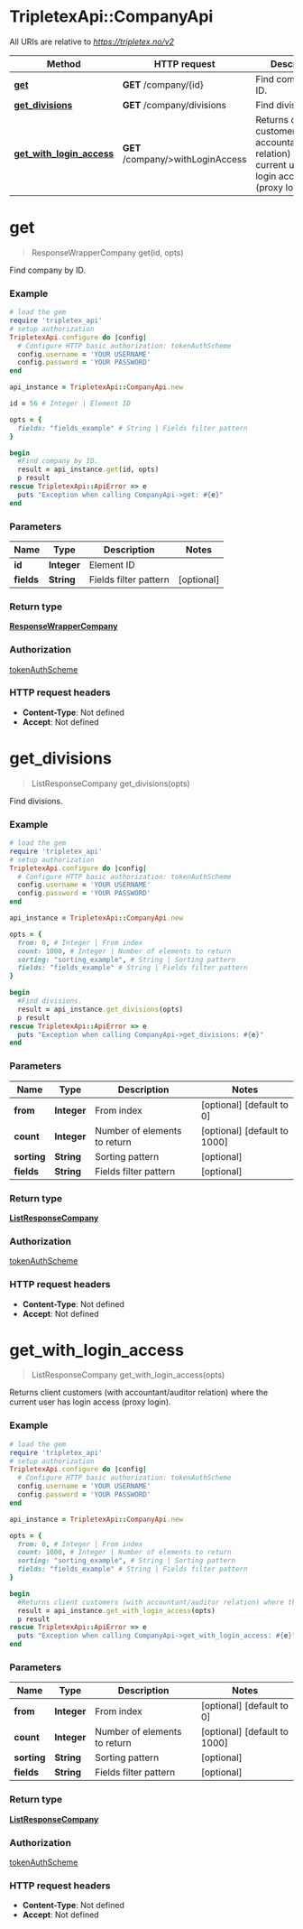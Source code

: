 # TripletexApi::CompanyApi

All URIs are relative to *https://tripletex.no/v2*

Method | HTTP request | Description
------------- | ------------- | -------------
[**get**](CompanyApi.md#get) | **GET** /company/{id} | Find company by ID.
[**get_divisions**](CompanyApi.md#get_divisions) | **GET** /company/divisions | Find divisions.
[**get_with_login_access**](CompanyApi.md#get_with_login_access) | **GET** /company/&gt;withLoginAccess | Returns client customers (with accountant/auditor relation) where the current user has login access (proxy login).


# **get**
> ResponseWrapperCompany get(id, opts)

Find company by ID.



### Example
```ruby
# load the gem
require 'tripletex_api'
# setup authorization
TripletexApi.configure do |config|
  # Configure HTTP basic authorization: tokenAuthScheme
  config.username = 'YOUR USERNAME'
  config.password = 'YOUR PASSWORD'
end

api_instance = TripletexApi::CompanyApi.new

id = 56 # Integer | Element ID

opts = { 
  fields: "fields_example" # String | Fields filter pattern
}

begin
  #Find company by ID.
  result = api_instance.get(id, opts)
  p result
rescue TripletexApi::ApiError => e
  puts "Exception when calling CompanyApi->get: #{e}"
end
```

### Parameters

Name | Type | Description  | Notes
------------- | ------------- | ------------- | -------------
 **id** | **Integer**| Element ID | 
 **fields** | **String**| Fields filter pattern | [optional] 

### Return type

[**ResponseWrapperCompany**](ResponseWrapperCompany.md)

### Authorization

[tokenAuthScheme](../README.md#tokenAuthScheme)

### HTTP request headers

 - **Content-Type**: Not defined
 - **Accept**: Not defined



# **get_divisions**
> ListResponseCompany get_divisions(opts)

Find divisions.



### Example
```ruby
# load the gem
require 'tripletex_api'
# setup authorization
TripletexApi.configure do |config|
  # Configure HTTP basic authorization: tokenAuthScheme
  config.username = 'YOUR USERNAME'
  config.password = 'YOUR PASSWORD'
end

api_instance = TripletexApi::CompanyApi.new

opts = { 
  from: 0, # Integer | From index
  count: 1000, # Integer | Number of elements to return
  sorting: "sorting_example", # String | Sorting pattern
  fields: "fields_example" # String | Fields filter pattern
}

begin
  #Find divisions.
  result = api_instance.get_divisions(opts)
  p result
rescue TripletexApi::ApiError => e
  puts "Exception when calling CompanyApi->get_divisions: #{e}"
end
```

### Parameters

Name | Type | Description  | Notes
------------- | ------------- | ------------- | -------------
 **from** | **Integer**| From index | [optional] [default to 0]
 **count** | **Integer**| Number of elements to return | [optional] [default to 1000]
 **sorting** | **String**| Sorting pattern | [optional] 
 **fields** | **String**| Fields filter pattern | [optional] 

### Return type

[**ListResponseCompany**](ListResponseCompany.md)

### Authorization

[tokenAuthScheme](../README.md#tokenAuthScheme)

### HTTP request headers

 - **Content-Type**: Not defined
 - **Accept**: Not defined



# **get_with_login_access**
> ListResponseCompany get_with_login_access(opts)

Returns client customers (with accountant/auditor relation) where the current user has login access (proxy login).



### Example
```ruby
# load the gem
require 'tripletex_api'
# setup authorization
TripletexApi.configure do |config|
  # Configure HTTP basic authorization: tokenAuthScheme
  config.username = 'YOUR USERNAME'
  config.password = 'YOUR PASSWORD'
end

api_instance = TripletexApi::CompanyApi.new

opts = { 
  from: 0, # Integer | From index
  count: 1000, # Integer | Number of elements to return
  sorting: "sorting_example", # String | Sorting pattern
  fields: "fields_example" # String | Fields filter pattern
}

begin
  #Returns client customers (with accountant/auditor relation) where the current user has login access (proxy login).
  result = api_instance.get_with_login_access(opts)
  p result
rescue TripletexApi::ApiError => e
  puts "Exception when calling CompanyApi->get_with_login_access: #{e}"
end
```

### Parameters

Name | Type | Description  | Notes
------------- | ------------- | ------------- | -------------
 **from** | **Integer**| From index | [optional] [default to 0]
 **count** | **Integer**| Number of elements to return | [optional] [default to 1000]
 **sorting** | **String**| Sorting pattern | [optional] 
 **fields** | **String**| Fields filter pattern | [optional] 

### Return type

[**ListResponseCompany**](ListResponseCompany.md)

### Authorization

[tokenAuthScheme](../README.md#tokenAuthScheme)

### HTTP request headers

 - **Content-Type**: Not defined
 - **Accept**: Not defined



